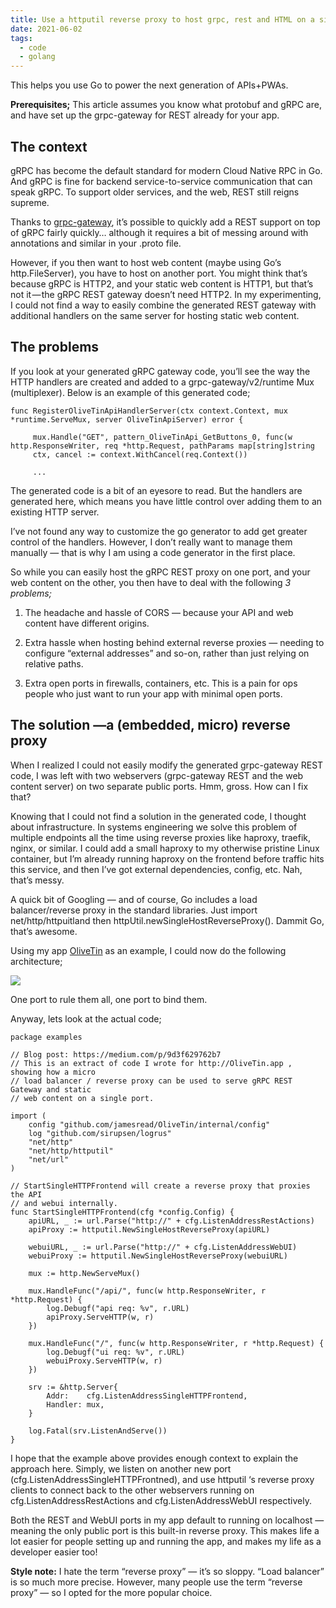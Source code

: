 ```yaml
---
title: Use a httputil reverse proxy to host grpc, rest and HTML on a single port
date: 2021-06-02
tags:
  - code
  - golang
---
```

This helps you use Go to power the next generation of APIs+PWAs.

<!--
# ![Photo by [**Negative Space](https://www.pexels.com/@negativespace?utm_content=attributionCopyText&utm_medium=referral&utm_source=pexels)** from [**Pexels](https://www.pexels.com/photo/marketing-office-working-business-33999/?utm_content=attributionCopyText&utm_medium=referral&utm_source=pexels)**](https://cdn-images-1.medium.com/max/10000/1*lrNjClAfT1qOSUdLLGXafQ.jpeg)*Photo by [**Negative Space](https://www.pexels.com/@negativespace?utm_content=attributionCopyText&utm_medium=referral&utm_source=pexels)** from [**Pexels](https://www.pexels.com/photo/marketing-office-working-business-33999/?utm_content=attributionCopyText&utm_medium=referral&utm_source=pexels)***
!-->

**Prerequisites;** This article assumes you know what protobuf and gRPC are, and have set up the grpc-gateway for REST already for your app.

## The context

gRPC has become the default standard for modern Cloud Native RPC in Go. And gRPC is fine for backend service-to-service communication that can speak gRPC. To support older services, and the web, REST still reigns supreme.

Thanks to [grpc-gateway](https://github.com/grpc-ecosystem/grpc-gateway), it’s possible to quickly add a REST support on top of gRPC fairly quickly… although it requires a bit of messing around with annotations and similar in your .proto file.

However, if you then want to host web content (maybe using Go’s http.FileServer), you have to host on another port. You might think that’s because gRPC is HTTP2, and your static web content is HTTP1, but that’s not it — the gRPC REST gateway doesn’t need HTTP2. In my experimenting, I could not find a way to easily combine the generated REST gateway with additional handlers on the same server for hosting static web content.

## The problems

If you look at your generated gRPC gateway code, you’ll see the way the HTTP handlers are created and added to a grpc-gateway/v2/runtime Mux (multiplexer). Below is an example of this generated code;

    func RegisterOliveTinApiHandlerServer(ctx context.Context, mux *runtime.ServeMux, server OliveTinApiServer) error { 
                                                                                    
         mux.Handle("GET", pattern_OliveTinApi_GetButtons_0, func(w http.ResponseWriter, req *http.Request, pathParams map[string]string 
         ctx, cancel := context.WithCancel(req.Context())                         

         ... 

The generated code is a bit of an eyesore to read. But the handlers are generated here, which means you have little control over adding them to an existing HTTP server.

I’ve not found any way to customize the go generator to add get greater control of the handlers. However, I don’t really want to manage them manually — that is why I am using a code generator in the first place.

So while you can easily host the gRPC REST proxy on one port, and your web content on the other, you then have to deal with the following *3 problems;*

1. The headache and hassle of CORS — because your API and web content have different origins.

1. Extra hassle when hosting behind external reverse proxies — needing to configure “external addresses” and so-on, rather than just relying on relative paths.

1. Extra open ports in firewalls, containers, etc. This is a pain for ops people who just want to run your app with minimal open ports.

## The solution —a (embedded, micro) reverse proxy

When I realized I could not easily modify the generated grpc-gateway REST code, I was left with two webservers (grpc-gateway REST and the web content server) on two separate public ports. Hmm, gross. How can I fix that?

Knowing that I could not find a solution in the generated code, I thought about infrastructure. In systems engineering we solve this problem of multiple endpoints all the time using reverse proxies like haproxy, traefik, nginx, or similar. I could add a small haproxy to my otherwise pristine Linux container, but I’m already running haproxy on the frontend before traffic hits this service, and then I’ve got external dependencies, config, etc. Nah, that’s messy.

A quick bit of Googling — and of course, Go includes a load balancer/reverse proxy in the standard libraries. Just import net/http/httpuitland then httpUtil.newSingleHostReverseProxy(). Dammit Go, that’s awesome.

Using my app [OliveTin](http://olivetin.app) as an example, I could now do the following architecture;

![](https://cdn-images-1.medium.com/max/2000/0*CujnvMet4r0j_vv9.png)

One port to rule them all, one port to bind them.

Anyway, lets look at the actual code;

```golang
package examples

// Blog post: https://medium.com/p/9d3f629762b7
// This is an extract of code I wrote for http://OliveTin.app , showing how a micro
// load balancer / reverse proxy can be used to serve gRPC REST Gateway and static
// web content on a single port. 

import (                                                                           
    config "github.com/jamesread/OliveTin/internal/config"                         
    log "github.com/sirupsen/logrus"                                               
    "net/http"                                                                     
    "net/http/httputil"                                                            
    "net/url"                                                                      
) 

// StartSingleHTTPFrontend will create a reverse proxy that proxies the API        
// and webui internally.                                                           
func StartSingleHTTPFrontend(cfg *config.Config) {                                                                                                                   
    apiURL, _ := url.Parse("http://" + cfg.ListenAddressRestActions)               
    apiProxy := httputil.NewSingleHostReverseProxy(apiURL)                         
                                                                                   
    webuiURL, _ := url.Parse("http://" + cfg.ListenAddressWebUI)                   
    webuiProxy := httputil.NewSingleHostReverseProxy(webuiURL)                     
                                                                                   
    mux := http.NewServeMux()                                                      
                                                                                   
    mux.HandleFunc("/api/", func(w http.ResponseWriter, r *http.Request) {         
        log.Debugf("api req: %v", r.URL)                                           
        apiProxy.ServeHTTP(w, r)                                                   
    })                                                                             
                                                                                   
    mux.HandleFunc("/", func(w http.ResponseWriter, r *http.Request) {             
        log.Debugf("ui req: %v", r.URL)                                            
        webuiProxy.ServeHTTP(w, r)                                                 
    })                                                                             
                                                                                   
    srv := &http.Server{                                                           
        Addr:    cfg.ListenAddressSingleHTTPFrontend,                              
        Handler: mux,                                                              
    }                                                                              
                                                                                   
    log.Fatal(srv.ListenAndServe())                                                
}          
```

I hope that the example above provides enough context to explain the approach here. Simply, we listen on another new port (cfg.ListenAddressSingleHTTPFrontned), and use httputil ‘s reverse proxy clients to connect back to the other webservers running on cfg.ListenAddressRestActions and cfg.ListenAddressWebUI respectively.

Both the REST and WebUI ports in my app default to running on localhost — meaning the only public port is this built-in reverse proxy. This makes life a lot easier for people setting up and running the app, and makes my life as a developer easier too!

**Style note:** I hate the term “reverse proxy” — it’s so sloppy. “Load balancer” is so much more precise. However, many people use the term “reverse proxy” — so I opted for the more popular choice.
